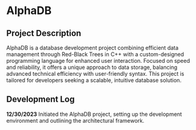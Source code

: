 # AlphaDB

## Project Description

AlphaDB is a database development project combining efficient data management through Red-Black Trees in C++ with a custom-designed programming language for enhanced user interaction. Focused on speed and reliability, it offers a unique approach to data storage, balancing advanced technical efficiency with user-friendly syntax. This project is tailored for developers seeking a scalable, intuitive database solution.

## Development Log

**12/30/2023**
Initiated the AlphaDB project, setting up the development environment and outlining the architectural framework.